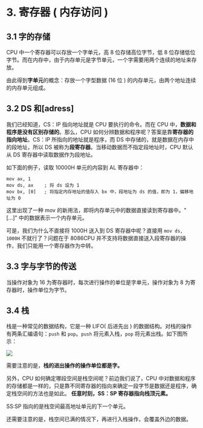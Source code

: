# 3. 寄存器 ( 内存访问 )

## 3.1 字的存储

CPU 中一个寄存器可以存放一个字单元，高 8 位存储高位字节，低 8 位存储低位字节。而在内存中，由于内存单元是字节单元，一个字需要用两个连续的地址来存放。

由此得到**字单元**的概念：存放一个字型数据 (16 位 ) 的内存单元，由两个地址连续的内存单元组成。

## 3.2 DS 和[adress]

我们已经知道，CS：IP 指向地址就是 CPU 要执行的命令。而在 CPU 中，**数据和程序是没有区别存储的**。那么，CPU 如何分辨数据和程序呢？答案是靠**寄存器的指向地址**。CS：IP 所指向的地址就是程序，而 DS 中存储的，就是数据在内存中的段地址，所以 DS 被称为**段寄存器**。当移动数据而不指定段地址时，CPU 默认从 DS 寄存器中读取数据作为段地址。

如下面的例子，读取 10000H 单元的内容到 AL 寄存器中：

```assembly
mov ax, 1
mov ds, ax    ; 将 ds 设为 1
mov bx, [0]   ; 将指定内存地址的值存入 bx 中，段地址为 ds 的值，即为 1，偏移地址为 0
```

这里出现了一种 mov 的新用法，即将内存单元中的数据直接读到寄存器中。"[...]" 中的数据表示一个内存单元。

可是，我们为什么不直接将 1000H 送入到 DS 寄存器中呢？直接用 `mov ds, 1000H` 不就行了？问题在于 8086CPU 并不支持将数据直接送入段寄存器的操作，我们只能用一个寄存器作为中转。

## 3.3 字与字节的传送

当操作对象为 16 为寄存器时，每次进行操作的单位是字单元，操作对象为 8 为寄存器时，操作单位为字节。

## 3.4 栈

栈是一种常见的数据结构，它是一种 LIFO( 后进先出 ) 的数据结构。对栈的操作有两条汇编语句：`push` 和 `pop`。`push` 将元素入栈，`pop` 将元素出栈。如下图所示：

![](http://oqag5mdvp.bkt.clouddn.com/201801221906_990.jpg)

需要注意的是，**栈的进出操作的操作单位都是字。**

另外，CPU 如何确定哪段空间是栈空间呢？前边我们说了，CPU 中对数据和程序的存储都是一样的，只是靠不同寄存器的指向来确定一段字节是数据还是程序，确定栈空间的方法也是如此。 **任意时刻，SS：SP 寄存器指向栈顶元素。**

SS:SP 指向的是栈空间最高地址单元的下一个单元。

还需要注意的是，栈空间已满的情况下，再进行入栈操作，会覆盖外边的数据。